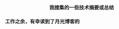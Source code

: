 <h3 align="center">我搜集的一些技术摘要或总结<h3>
<p>  工作之余，有幸读到了月光博客的<a href="[http://www.williamlong.info/archives/2700.html]>《写给新手程序员的一封信》</a>。感觉茅塞顿开，也制定了自己的晋级之路。我会把我感觉有用的教程放在这里，你可以浏览一下，如果有帮到你的话，那就再好不过了。</p>
